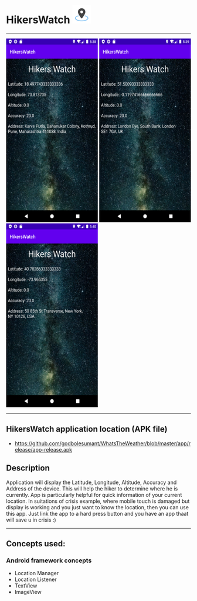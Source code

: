# HikersWatch <img src="https://github.com/godbolesumant/HikersWatch/blob/master/app/src/main/res/drawable/hiker_watch_icon.jpg" width="50" height="50">

--------------------
<p float="left">
  <img src="https://github.com/godbolesumant/HikersWatch/blob/master/screenshot/Screenshot_1588334894.png" width="250" height="500">
  <img src="https://github.com/godbolesumant/HikersWatch/blob/master/screenshot/Screenshot_1588334965.png" width="250" height="500">
  <img src="https://github.com/godbolesumant/HikersWatch/blob/master/screenshot/Screenshot_1588335056.png" width="250" height="500">
</p>


------------------
## HikersWatch application location (APK file)
- https://github.com/godbolesumant/WhatsTheWeather/blob/master/app/release/app-release.apk

## Description
Application will display the Latitude, Longitude, Altitude, Accuracy and Address of the device.
This will help the hiker to determine where he is currently. 
App is particularly helpful for quick information of your current location.
In suitations of crisis example, where mobile touch is damaged but display is working and you just want to know the location, then you can use this app. Just link the app to a hard press button and you have an app thaat will save u in crisis :)

--------------------------------------
## Concepts used:

### Android framework concepts
- Location Manager
- Location Listener
- TextView
- ImageView
